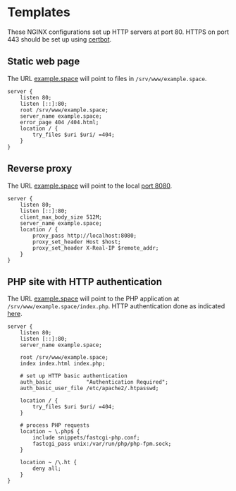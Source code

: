 # Templates

These NGINX configurations set up HTTP servers at port 80. HTTPS on port 443 should be set up using [certbot](https://www.nginx.com/blog/using-free-ssltls-certificates-from-lets-encrypt-with-nginx/).

## Static web page
The URL [example.space](http://example.space) will point to files in `/srv/www/example.space`.
```nginx
server {
    listen 80;
    listen [::]:80;
    root /srv/www/example.space;
    server_name example.space;
    error_page 404 /404.html;
    location / {
        try_files $uri $uri/ =404;
    }
}
```

## Reverse proxy
The URL [example.space](http://example.space) will point to the local [port 8080](http://localhost:8080).
```nginx
server {
    listen 80;
    listen [::]:80;
    client_max_body_size 512M;
    server_name example.space;
    location / {
        proxy_pass http://localhost:8080;
        proxy_set_header Host $host;
        proxy_set_header X-Real-IP $remote_addr;
    }
}
```

## PHP site with HTTP authentication
The URL [example.space](http://example.space) will point to the PHP application at `/srv/www/example.space/index.php`. HTTP authentication done as indicated [here](https://docs.nginx.com/nginx/admin-guide/security-controls/configuring-http-basic-authentication/).
```nginx
server {
    listen 80;
    listen [::]:80;
    server_name example.space;

    root /srv/www/example.space;
    index index.html index.php;

    # set up HTTP basic authentication
    auth_basic           "Authentication Required";
    auth_basic_user_file /etc/apache2/.htpasswd;

    location / {
        try_files $uri $uri/ =404;
    }

    # process PHP requests
    location ~ \.php$ {
        include snippets/fastcgi-php.conf;
        fastcgi_pass unix:/var/run/php/php-fpm.sock;
    }

    location ~ /\.ht {
        deny all;
    }
}
```
